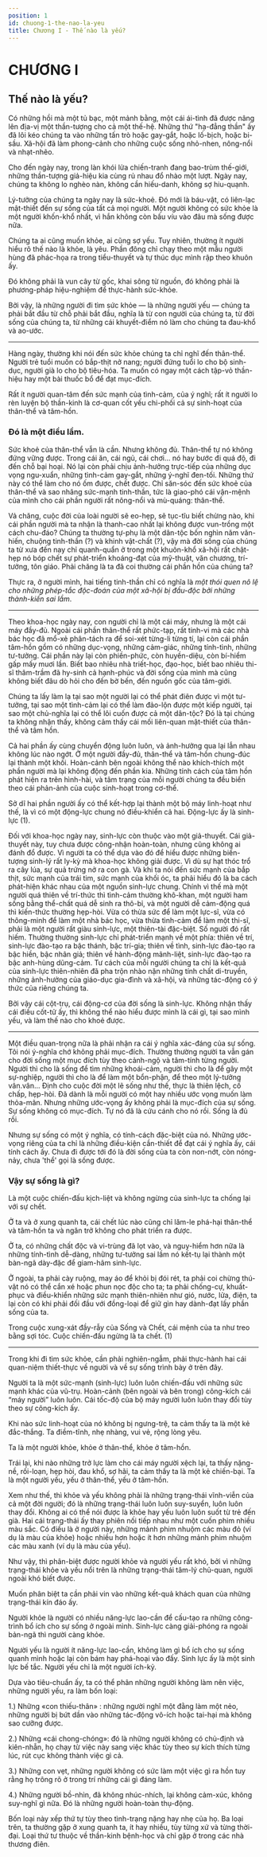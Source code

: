 ```yaml
---
position: 1
id: chuong-1-the-nao-la-yeu
title: Chương I - Thế nào là yếu?
---
```


# CHƯƠNG I

## Thế nào là yếu?

Có những hồi mà một tủ bạc, một mảnh bằng, một cái ái-tình đã được nâng lên địa-vị một thần-tượng cho cả một thế-hệ. Những thứ "hạ-đẳng thần" ấy đã lôi kéo chúng ta vào những tấn trò hoặc gay-gắt, hoặc lố-bịch, hoặc bi-sầu. Xã-hội đã làm phong-cảnh cho những cuộc sống nhỏ-nhen, nông-nổi và nhạt-nhẽo.

Cho đến ngày nay, trong làn khói lửa chiến-tranh đang bao-trùm thế-giới, những thần-tượng giả-hiệu kia cùng rủ nhau đổ nhào một lượt. Ngày nay, chúng ta không lo nghèo nàn, không cần hiếu-danh, không sợ hiu-quạnh.

Lý-tưởng của chúng ta ngày nay là sức-khoẻ. Đó mới là báu-vật, có liên-lạc mật-thiết đến sự sống của tất cả mọi người. Một người không có sức khỏe là một người khốn-khổ nhất, vì hắn không còn bấu víu vào đâu mà sống được nữa.

Chúng ta ai cũng muốn khỏe, ai cũng sợ yếu. Tuy nhiên, thường ít người hiểu rõ thế nào là khỏe, là yêu. Phần đông chỉ chạy theo một mẫu người hùng đã phác-họa ra trong tiểu-thuyết và tự thúc dục mình rập theo khuôn ấy.

Đó không phải là vun cây từ gốc, khai sông từ nguồn, đó không phải là phương-pháp hiệu-nghiệm để thực-hành sức-khỏe.

Bởi vậy, là những người đi tìm sức khỏe — là những người yếu — chúng ta phải bắt đầu từ chỗ phải bắt đầu, nghĩa là từ con người của chúng ta, từ đời sống của chúng ta, từ những cái khuyết-điểm nó làm cho chúng ta đau-khổ và ao-ước.

***

Hàng ngày, thường khi nói đến sức khỏe chúng ta chỉ nghĩ đến thân-thể. Người trẻ tuổi muốn có bắp-thịt nở nang; người đứng tuổi lo cho bộ sinh-dục, người già lo cho bộ tiêu-hóa. Ta muốn có ngay một cách tập-vỏ thần-hiệu hay một bài thuốc bổ để đạt mục-đích.

Rất ít người quan-tâm đến sức mạnh của tình-cảm, của ý nghĩ; rất ít người lo rèn luyện bộ thần-kinh là cơ-quan cốt yếu chi-phối cả sự sinh-hoạt của thân-thể và tâm-hồn.

### Đó là một điều lầm.

Sức khoẻ của thân-thể vẫn là cần. Nhưng không đủ. Thân-thể tự nó không đứng vững được. Trong cái ăn, cái ngủ, cái chơi… nó hay bước đi quá độ, đi đến chỗ bại hoại. Nó lại còn phải chịu ảnh-hưởng trực-tiếp của những dục vọng ngu-xuẩn, những tình-cảm gay-gắt, những ý-nghĩ đen-tối. Những thứ này có thể làm cho nó ốm được, chết được. Chỉ săn-sóc đến sức khoẻ của thân-thể và sao nhãng sức-mạnh tinh-thần, tức là giao-phó cái vận-mệnh của mình cho cái phần người rất nông-nổi và mù-quáng: thân-thể.

Vả chăng, cuộc đời của loài người sẽ eo-hẹp, sẽ tục-tĩu biết chừng nào, khi cái phần người mà ta nhận là thanh-cao nhất lại không được vun-trồng một cách chu-đáo? Chúng ta thường tự-phụ là một dân-tộc bốn nghìn năm văn-hiến, chuộng tinh-thần (?) và khinh vật-chất (?), vậy mà đời sống của chúng ta từ xưa đến nay chỉ quanh-quẩn ở trong một khuôn-khổ xã-hội rất chật-hẹp nó bóp chết sự phát-triển khoáng-đạt của mỹ-thuật, văn chương, trí-tưởng, tôn giáo. Phải chăng là ta đã coi thường cái phần hồn của chúng ta?

Thực ra, ở người mình, hai tiếng tinh-thần chỉ có nghĩa là *một thói quen nô lệ cho những phép-tắc độc-đoán của một xã-hội bị đầu-độc bởi những thành-kiến sai lầm*.

***

Theo khoa-học ngày nay, con người chỉ là một cái máy, nhưng là một cái máy đầy-đủ. Ngoài cái phần thân-thể rất phức-tạp, rất tinh-vi mà các nhà bác học đã mổ-xẻ phân-tách ra để soi-xét từng-li từng tí, lại còn cái phần tâm-hồn gồm có những dục-vọng, những cảm-giác, những tính-tình, những tư-tưởng. Cái phần này lại còn phiền-phức, còn huyền-diệu, còn bí-hiểm gấp mấy muơi lần. Biết bao nhiêu nhà triết-học, đạo-học, biết bao nhiêu thi-sĩ thâm-trầm đã hy-sinh cả hạnh-phúc và đời sống của mình mà cũng không biết đâu dò hỏi cho đến bờ bến, đến nguồn gốc của tâm-giới.

Chúng ta lấy làm lạ tại sao một người lại có thể phát điên được vì một tư-tưởng, tại sao một tình-cảm lại có thể làm đảo-lộn được một kiếp người, tại sao một chủ-nghĩa lại có thể lôi cuốn được cả một dân-tộc? Đó là tại chúng ta không nhận thấy, không cảm thấy cái mối liên-quan mật-thiết của thân-thể và tâm hồn.

Cả hai phần ấy cùng chuyển động luôn luôn, và ảnh-hưởng qua lại lẫn nhau không lúc nào ngớt. Ở một người đầy-đủ, thân-thể và tâm-hồn chung-đúc lại thành một khối. Hoàn-cảnh bên ngoài không thể nào khích-thích một phần người mà lại không động đến phần kia. Những tính cách của tâm hồn phát hiện ra trên hình-hài, và tâm trạng của mỗi người chúng ta đều biến theo cái phản-ảnh của cuộc sinh-hoạt trong cơ-thể.

Sở dĩ hai phần người ấy có thể kết-hợp lại thành một bộ máy linh-hoạt như thế, là vì có một động-lực chung nó điều-khiển cả hai. Động-lực ấy là sinh-lực (1).

Đối với khoa-học ngày nay, sinh-lực còn thuộc vào một giả-thuyết. Cái giả-thuyết này, tuy chưa được công-nhận hoàn-toàn, nhưng cũng không ai đánh đổ được. Vì người ta có thể dựa vào đó để hiểu được những biến-tượng sinh-lý rất ly-kỳ mà khoa-học không giải được. Vì dù sự hạt thóc trổ ra cây lúa, sự quả trứng nở ra con gà. Và khi ta nói đến sức mạnh của bắp thịt, sức mạnh của trái tim, sức mạnh của khối óc, ta phải hiểu đó là ba cách phát-hiện khác nhau của một nguồn sinh-lực chung. Chính vì thế mà một người quá thiên về trí-thức thì tình-cảm thường khô-khan, một người ham sống bằng thể-chất quá dễ sinh ra thô-bỉ, và một người dễ cảm-động quá thì kiến-thức thường hẹp-hòi. Vừa có thừa sức để làm một lực-sĩ, vừa có thông-minh để làm một nhà bác học, vừa thừa tình-cảm để làm một thi-sĩ, phải là một người rất giàu sinh-lực, một thiên-tài đặc-biệt. Số người đó rất hiếm. Thường thường sinh-lực chỉ phát-triển mạnh về một phía: thiên về trí, sinh-lực đào-tạo ra bậc thánh, bậc trí-gia; thiên về tình, sinh-lực đào-tạo ra bậc hiền, bậc nhân giả; thiên về hành-động mãnh-liệt, sinh-lực đào-tạo ra bậc anh-hùng dũng-cảm. Tư cách của mỗi người chúng ta chỉ là kết-quả của sinh-lực thiên-nhiên đã pha trộn nhào nặn những tính chất di-truyền, những ảnh-hưởng của giáo-dục gia-đình và xã-hội, và những tác-động có ý thức của riêng chúng ta.

Bởi vậy cái cột-trụ, cái động-cơ của đời sống là sinh-lực. Không nhận thấy cái điều cốt-tử ấy, thì không thể nào hiểu được mình là cái gì, tại sao mình yếu, và làm thế nào cho khoẻ được.

***

Một điều quan-trọng nữa là phải nhận ra cái ý nghĩa xác-đáng của sự sống. Tôi nói ý-nghĩa chớ không phải mục-đích. Thường thường người ta vẫn gán cho đời sống một mục đích tùy theo cảnh-ngộ và tâm-tính từng người. Người thì cho là sống để tìm những khoái-cảm, người thì cho là để gây một sự-nghiệp, người thì cho là để làm một bổn-phận, để theo một lý-tưởng vân.vân... Định cho cuộc đời một lẽ sống như thế, thực là thiên lệch, cố chấp, hẹp-hòi. Đã dành là mỗi người có một hay nhiều ước vọng muốn làm thỏa-mãn. Nhưng những ước-vọng ấy không phải là mục-đích của sự sống. Sự sống không có mục-đích. Tự nó đã là cứu cánh cho nó rồi. Sống là đủ rồi.

Nhưng sự sống có một ý nghĩa, có tính-cách đặc-biệt của nó. Những ước-vọng riêng của ta chỉ là những điều-kiện cần-thiết để đạt cái ý nghĩa ấy, cái tính cách ấy. Chưa đi được tới đó là đời sống của ta còn non-nớt, còn nóng-nảy, chưa 'thể' gọi là sống được.

### Vậy sự sống là gì?

Là một cuộc chiến-đấu kịch-liệt và không ngừng của sinh-lực ta chống lại với sự chết.

Ở ta và ở xung quanh ta, cái chết lúc nào cũng chỉ lăm-le phá-hại thân-thể và tâm-hồn ta và ngăn trở không cho phát triển ra được.

Ở ta, có những chất độc và vi-trùng đã lọt vào, và nguy-hiểm hơn nữa là những tính-tình dễ-dàng, những tư-tưởng sai lầm nó kết-tụ lại thành một bàn-ngã dày-đặc để giam-hãm sinh-lực.

Ở ngoài, ta phải cày ruộng, may áo để khỏi bị đói rét, ta phải coi chừng thú-vật nó có thể cắn xé hoặc phun nọc độc cho ta; ta phải chống-cự, khuất-phục và điều-khiển những sức mạnh thiên-nhiên như gió, nước, lửa, điện, ta lại còn có khi phải đối đầu với đồng-loại để giữ gìn hay dành-đạt lấy phần sống của ta.

Trong cuộc xung-xát đầy-rẫy của Sống và Chết, cái mệnh của ta như treo bằng sợi tóc. Cuộc chiến-đấu ngừng là ta chết. (1)

***

Trong khi đi tìm sức khỏe, cần phải nghiên-ngẫm, phải thực-hành hai cái quan-niệm thiết-thực về người và về sự sống trình bày ở trên đây.

Người ta là một sức-mạnh (sinh-lực) luôn luôn chiến-đấu với những sức mạnh khác của vũ-trụ. Hoàn-cảnh (bên ngoài và bên trong) công-kích cái “máy người” luôn luôn. Cái tốc-độ của bộ máy người luôn luôn thay đổi tùy theo sự công-kích ấy.

Khi nào sức linh-hoạt của nó không bị ngưng-trệ, ta cảm thấy ta là một kẻ đắc-thắng. Ta điềm-tĩnh, nhẹ nhàng, vui vẻ, rộng lòng yêu.

Ta là một người khỏe, khỏe ở thân-thể, khỏe ở tâm-hồn.

Trái lại, khi nào những trở lực làm cho cái máy người xệch lại, ta thấy nặng-nề, rối-loạn, hẹp hòi, đau khổ, sợ hãi, ta cảm thấy ta là một kẻ chiến-bại. Ta là một người yếu, yếu ở thân-thể, yếu ở tâm-hồn.

Xem như thế, thì khỏe và yếu không phải là những trạng-thái vĩnh-viễn của cả một đời người; đó là những trạng-thái luôn luôn suy-suyển, luôn luôn thay đổi. Không ai có thể nói được là khỏe hay yếu luôn luôn suốt từ trẻ đến già. Hai cái trạng-thái ấy thay phiên nối tiếp nhau như một cuốn phim nhiều màu sắc. Có điều là ở người này, những mảnh phim nhuộm các màu đỏ (ví dụ là màu của khỏe) hoặc nhiều hơn hoặc ít hơn những mảnh phim nhuộm các màu xanh (ví dụ là màu của yếu).

Như vậy, thì phân-biệt được người khỏe và người yếu rất khó, bởi vì những trạng-thái khỏe và yếu nổi trên là những trạng-thái tâm-lý chủ-quan, người ngoài khó biết được.

Muốn phân biệt ta cần phải vin vào những kết-quả khách quan của những trạng-thái kín đáo ấy.

Người khỏe là người có nhiều năng-lực lao-cần để cấu-tạo ra những công-trình bổ ích cho sự sống ở ngoài mình. Sinh-lực càng giải-phóng ra ngoài bản-ngã thì người càng khỏe.

Người yếu là người ít năng-lực lao-cần, không làm gì bổ ích cho sự sống quanh mình hoặc lại còn bám hay phá-hoại vào đấy. Sinh lực ấy là một sinh lực bế tắc. Người yếu chỉ là một người ích-kỷ.

Dựa vào tiêu-chuẩn ấy, ta có thể phân những người không làm nên việc, những người yếu, ra làm bốn loại:

1.) Những «con thiếu-thân» : những người nghĩ một đằng làm một nẻo, những người bị bứt dần vào những tác-động vô-ích hoặc tai-hại mà không sao cưỡng được.

2.) Những «cái chong-chóng»: đó là những người không có chủ-định và kiên-nhẫn, họ chạy từ việc này sang việc khác tùy theo sự kích thích từng lúc, rút cục không thành việc gì cả.

3.) Những con vẹt, những người không có sức làm một việc gì ra hồn tuy rằng họ trông rõ ở trong trí những cái gì đáng làm.

4.) Những người bồ-nhìn, đã không nhúc-nhích, lại không cảm-xúc, không suy-nghĩ gì nữa. Đó là những người hoàn-toàn thụ-động.

Bốn loại này xếp thứ tự tùy theo tình-trạng nặng hay nhẹ của họ. Ba loại trên, ta thường gặp ở xung quanh ta, ít hay nhiều, tùy từng xứ và từng thời-đại. Loại thứ tư thuộc về thần-kinh bệnh-học và chỉ gặp ở trong các nhà thương điên.


